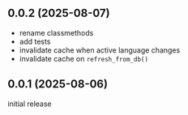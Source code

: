 ## 0.0.2 (2025-08-07)

-   rename classmethods
-   add tests
-   invalidate cache when active language changes
-   invalidate cache on `refresh_from_db()`


## 0.0.1 (2025-08-06)

initial release
